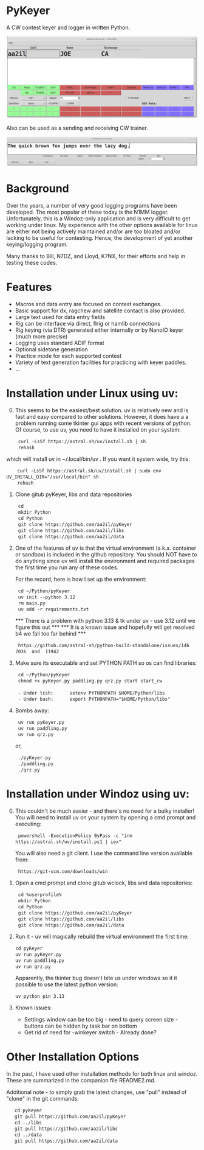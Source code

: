 # PyKeyer

A CW contest keyer and logger in written Python.

![Screen Shot]( Docs/pykeyer.png)

Also can be used as a sending and receiving CW trainer.

![Screen Shot]( Docs/paddling.png)

# Background

Over the years, a number of very good logging programs have been developed.  The most popular of these today is the N1MM logger.  Unfortunately, this is a Windoz-only application and is very difficult to get working under linux.  My experience with the other options available for linux are either not being actively maintained and/or are too bloated and/or lacking to be useful for contesting.  Hence, the development of yet another keying/logging program.

Many thanks to Bill, N7DZ, and Lloyd, K7NX, for their efforts and help in testing these codes.

# Features

- Macros and data entry are focused on contest exchanges.
- Basic support for dx, ragchew and satellite contact is also provided.
- Large text used for data entry fields
- Rig can be interface via direct, flrig or hamlib connections
- Rig keying (via DTR) generated either internally or by NanoIO keyer (much more precise)
- Logging uses standard ADIF format
- Optional sidetone generation
- Practice mode for each supported contest 
- Variety of text generation facilities for practicing with keyer paddles.
- ...

# Installation under Linux using uv:

0) This seems to be the easiest/best solution.  uv is relatively new and is fast and easy compared to other solutions.  However, it does have a a problem running some tkinter gui apps with recent versions of python.  Of course, to use uv, you need to have it installed on your system:

        curl -LsSf https://astral.sh/uv/install.sh | sh      
        rehash

which will install uv in ~/.local/bin/uv .   If you want it system wide, try this:

        curl -LsSf https://astral.sh/uv/install.sh | sudo env UV_INSTALL_DIR="/usr/local/bin" sh
        rehash 

1) Clone gitub pyKeyer, libs and data repositories

        cd
        mkdir Python
        cd Python
        git clone https://github.com/aa2il/pyKeyer
        git clone https://github.com/aa2il/libs
        git clone https://github.com/aa2il/data
      
2) One of the features of uv is that the virtual environment (a.k.a. container or sandbox) is included in the github repository.  You should NOT have to do anything since uv will install the environment and required packages the first time you run any of these codes.

   For the record, here is how I set up the environment:

        cd ~/Python/pyKeyer
        uv init --python 3.12
        rm main.py
        uv add -r requirements.txt
   
   *** There is a problem with python 3.13 & tk under uv - use 3.12 until we figure this out ***
   *** It is a known issue and hopefully will get resolved b4 we fall too far behind ***
   
        https://github.com/astral-sh/python-build-standalone/issues/146  7036  and  11942
   
3) Make sure its executable and set PYTHON PATH so os can find libraries:

        cd ~/Python/pyKeyer
        chmod +x pyKeyer.py paddling.py qrz.py start start_cw

        - Under tcsh:      setenv PYTHONPATH $HOME/Python/libs
        - Under bash:      export PYTHONPATH="$HOME/Python/libs"
   
4) Bombs away:

        uv run pyKeyer.py
        uv run paddling.py
        uv run qrz.py

   or, 

        ./pyKeyer.py
        ./paddling.py
        ./qrz.py

# Installation under Windoz using uv:

0) This couldn't be much easier - and there's no need for a bulky installer!  You will need to install uv on your system by opening a cmd prompt and executing:

        powershell -ExecutionPolicy ByPass -c "irm https://astral.sh/uv/install.ps1 | iex"

   You will also need a git client.  I use the command line version available from:

        https://git-scm.com/downloads/win
       
1) Open a cmd prompt and clone gitub wclock, libs and data repositories:

        cd %userprofile%
        mkdir Python
        cd Python
        git clone https://github.com/aa2il/pyKeyer
        git clone https://github.com/aa2il/libs
        git clone https://github.com/aa2il/data

2) Run it - uv will magically rebuild the virtual environment the first time:

       cd pyKeyer
       uv run pyKeyer.py
       uv run paddling.py
       uv run qrz.py

   Apparently, the tkinter bug doesn't bite us under windows so it it possible to use the latest python version:

       uv python pin 3.13

3) Known issues:

     - Settings window can be too big - need to query screen size - buttons can be hidden by task bar on bottom
     - Get rid of need for -winkeyer switch - Already done?
                                       
# Other Installation Options

In the past, I have used other installation methods for both linux and windoz.  These are summarized in the companion file README2.md.

Additional note - to simply grab the latest changes, use "pull" instead of "clone" in the git commands:

       cd pyKeyer
       git pull https://github.com/aa2il/pyKeyer
       cd ../libs
       git pull https://github.com/aa2il/libs
       cd ../data
       git pull https://github.com/aa2il/data
     
